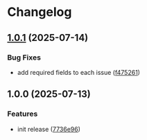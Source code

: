 # Changelog

## [1.0.1](https://github.com/mcarvin8/sf-cat/compare/v1.0.0...v1.0.1) (2025-07-14)


### Bug Fixes

* add required fields to each issue ([f475261](https://github.com/mcarvin8/sf-cat/commit/f475261bf884226469f1ea207a08e607d167e0da))

## 1.0.0 (2025-07-13)


### Features

* init release ([7736e96](https://github.com/mcarvin8/sf-cat/commit/7736e96fba89c9bcf42bba8222e17594c2ba140d))
